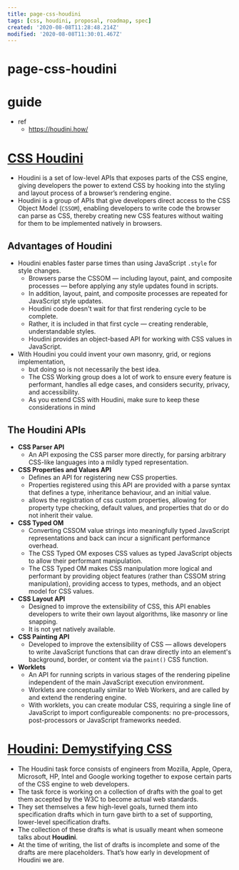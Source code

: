 ```yaml
---
title: page-css-houdini
tags: [css, houdini, proposal, roadmap, spec]
created: '2020-08-08T11:28:48.214Z'
modified: '2020-08-08T11:30:01.467Z'
---
```


# page-css-houdini

# guide

- ref
  - https://houdini.how/
# [CSS Houdini](https://developer.mozilla.org/en-US/docs/Web/Houdini)
- Houdini is a set of low-level APIs that exposes parts of the CSS engine, giving developers the power to extend CSS by hooking into the styling and layout process of a browser’s rendering engine.  
- Houdini is a group of APIs that give developers direct access to the CSS Object Model (`CSSOM`), enabling developers to write code the browser can parse as CSS, thereby creating new CSS features without waiting for them to be implemented natively in browsers.

## Advantages of Houdini

- Houdini enables faster parse times than using JavaScript `.style` for style changes.
  - Browsers parse the CSSOM — including layout, paint, and composite processes — before applying any style updates found in scripts. 
  - In addition, layout, paint, and composite processes are repeated for JavaScript style updates. 
  - Houdini code doesn't wait for that first rendering cycle to be complete. 
  - Rather, it is included in that first cycle — creating renderable, understandable styles. 
  - Houdini provides an object-based API for working with CSS values in JavaScript.
- With Houdini you could invent your own masonry, grid, or regions implementation, 
  - but doing so is not necessarily the best idea. 
  - The CSS Working group does a lot of work to ensure every feature is performant, handles all edge cases, and considers security, privacy, and accessibility. 
  - As you extend CSS with Houdini, make sure to keep these considerations in mind

## The Houdini APIs

- **CSS Parser API**
  - An API exposing the CSS parser more directly, for parsing arbitrary CSS-like languages into a mildly typed representation.
- **CSS Properties and Values API** 
  - Defines an API for registering new CSS properties. 
  - Properties registered using this API are provided with a parse syntax that defines a type, inheritance behaviour, and an initial value.
  - allows the registration of css custom properties, allowing for property type checking, default values, and properties that do or do not inherit their value.
- **CSS Typed OM**
  - Converting CSSOM value strings into meaningfully typed JavaScript representations and back can incur a significant performance overhead. 
  - The CSS Typed OM exposes CSS values as typed JavaScript objects to allow their performant manipulation.
  - The CSS Typed OM makes CSS manipulation more logical and performant by providing object features (rather than CSSOM string manipulation), providing access to types, methods, and an object model for CSS values.
- **CSS Layout API** 
  - Designed to improve the extensibility of CSS, this API enables developers to write their own layout algorithms, like masonry or line snapping. 
  - It is not yet natively available.
- **CSS Painting API**
  - Developed to improve the extensibility of CSS — allows developers to write JavaScript functions that can draw directly into an element's background, border, or content via the `paint()` CSS function.
- **Worklets**
  - An API for running scripts in various stages of the rendering pipeline independent of the main JavaScript execution environment. 
  - Worklets are conceptually similar to Web Workers, and are called by and extend the rendering engine.
  - With worklets, you can create modular CSS, requiring a single line of JavaScript to import configureable components: no pre-processors, post-processors or JavaScript frameworks needed.
# [Houdini: Demystifying CSS](https://developers.google.com/web/updates/2016/05/houdini)
- The Houdini task force consists of engineers from Mozilla, Apple, Opera, Microsoft, HP, Intel and Google working together to expose certain parts of the CSS engine to web developers. 
- The task force is working on a collection of drafts with the goal to get them accepted by the W3C to become actual web standards. 
- They set themselves a few high-level goals, turned them into specification drafts which in turn gave birth to a set of supporting, lower-level specification drafts. 
- The collection of these drafts is what is usually meant when someone talks about **Houdini**. 
- At the time of writing, the list of drafts is incomplete and some of the drafts are mere placeholders. That’s how early in development of Houdini we are.
